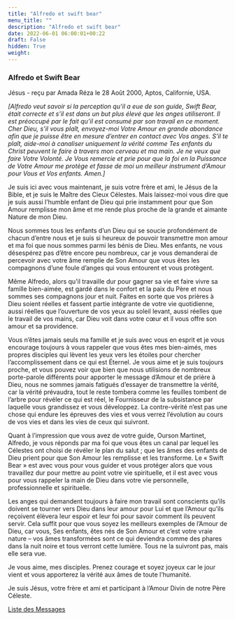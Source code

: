 ```yaml
---
title: "Alfredo et swift bear"
menu_title: ""
description: "Alfredo et swift bear"
date: 2022-06-01 06:00:01+00:22
draft: False
hidden: True
weight:
---
```

### Alfredo et Swift Bear

Jésus - reçu par Amada Réza le 28 Août 2000, Aptos, Californie, USA.

*[Alfredo veut savoir si la perception qu’il a eue de son guide, Swift Bear, était correcte et s’il est dans un but plus élevé que les anges utiliseront. Il est préoccupé par le fait qu’il est consumé par son travail en ce moment. Cher Dieu, s’il vous plaît, envoyez-moi Votre Amour en grande abondance afin que je puisse être en mesure d’entrer en contact avec Vos anges. S’il te plaît, aide-moi à canaliser uniquement la vérité comme Tes enfants du Christ peuvent le faire à travers mon cerveau et ma main. Je ne veux que faire Votre Volonté. Je Vous remercie et prie pour que la foi en la Puissance de Votre Amour me protège et fasse de moi un meilleur instrument d’Amour pour Vous et Vos enfants. Amen.]*

Je suis ici avec vous maintenant, je suis votre frère et ami, le Jésus de la Bible, et je suis le Maître des Cieux Célestes. Mais laissez-moi vous dire que je suis aussi l’humble enfant de Dieu qui prie instamment pour que Son Amour remplisse mon âme et me rende plus proche de la grande et aimante Nature de mon Dieu.

Nous sommes tous les enfants d’un Dieu qui se soucie profondément de chacun d’entre nous et je suis si heureux de pouvoir transmettre mon amour et ma foi que nous sommes parmi les bénis de Dieu. Mes enfants, ne vous désespérez pas d’être encore peu nombreux, car je vous demanderai de percevoir avec votre âme remplie de Son Amour que vous êtes les compagnons d’une foule d’anges qui vous entourent et vous protègent.

Même Alfredo, alors qu’il travaille dur pour gagner sa vie et faire vivre sa famille bien-aimée, est gardé dans le confort et la paix du Père et nous sommes ses compagnons jour et nuit. Faites en sorte que vos prières à Dieu soient réelles et fassent partie intégrante de votre vie quotidienne, aussi réelles que l’ouverture de vos yeux au soleil levant, aussi réelles que le travail de vos mains, car Dieu voit dans votre cœur et il vous offre son amour et sa providence.

Vous n’êtes jamais seuls ma famille et je suis avec vous en esprit et je vous encourage toujours à vous rappeler que vous êtes mes bien-aimés, mes propres disciples qui lèvent les yeux vers les étoiles pour chercher l’accomplissement dans ce qui est Éternel. Je vous aime et je suis toujours proche, et vous pouvez voir que bien que nous utilisions de nombreux porte-parole différents pour apporter le message d’Amour et de prière à Dieu, nous ne sommes jamais fatigués d’essayer de transmettre la vérité, car la vérité prévaudra, tout le reste tombera comme les feuilles tombent de l’arbre pour révéler ce qui est réel, le Fournisseur de la subsistance par laquelle vous grandissez et vous développez. La contre-vérité n’est pas une chose qui endure les épreuves des vies et vous verrez l’évolution au cours de vos vies et dans les vies de ceux qui suivront.

Quant à l’impression que vous avez de votre guide, Ourson Martinet, Alfredo, je vous réponds par ma foi que vous êtes un canal par lequel les Célestes ont choisi de révéler le plan du salut ; que les âmes des enfants de Dieu prient pour que Son Amour les remplisse et les transforme. Le « Swift Bear » est avec vous pour vous guider et vous protéger alors que vous travaillez dur pour mettre au point votre vie spirituelle, et il est avec vous pour vous rappeler la main de Dieu dans votre vie personnelle, professionnelle et spirituelle.

Les anges qui demandent toujours à faire mon travail sont conscients qu’ils doivent se tourner vers Dieu dans leur amour pour Lui et que l’Amour qu’ils reçoivent élèvera leur espoir et leur foi pour savoir comment ils peuvent servir. Cela suffit pour que vous soyez les meilleurs exemples de l’Amour de Dieu, car vous, Ses enfants, êtes nés de Son Amour et c’est votre vraie nature – vos âmes transformées sont ce qui deviendra comme des phares dans la nuit noire et tous verront cette lumière. Tous ne la suivront pas, mais elle sera vue.

Je vous aime, mes disciples. Prenez courage et soyez joyeux car le jour vient et vous apporterez la vérité aux âmes de toute l’humanité.

Je suis Jésus, votre frère et ami et participant à l’Amour Divin de notre Père Céleste.

[Liste des Messages](/fr-contemporary-messages/fr-contemporary-messages-by-date-order/fr-contemporary-messages-2000)

